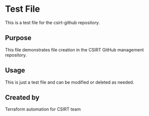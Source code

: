 # Test File

This is a test file for the csirt-github repository.

## Purpose

This file demonstrates file creation in the CSIRT GitHub management repository.

## Usage

This is just a test file and can be modified or deleted as needed.

## Created by

Terraform automation for CSIRT team
